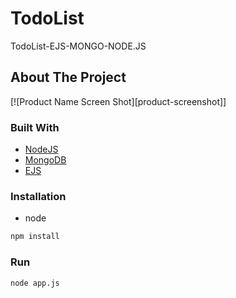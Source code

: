 # TodoList
TodoList-EJS-MONGO-NODE.JS


<!-- ABOUT THE PROJECT -->
## About The Project

[![Product Name Screen Shot][product-screenshot]]


### Built With
* [NodeJS](https://nodejs.org/en/)
* [MongoDB](https://www.mongodb.com/)
* [EJS](https://ejs.co/)



<!-- GETTING STARTED -->
### Installation

* node
```sh
npm install 
```

### Run

```sh
node app.js 
```




<!-- MARKDOWN LINKS & IMAGES -->

[product-screenshot1]: images/screenshot.png
[product-screenshot2]: images/screenshot.png
[product-screenshot3]: images/screenshot.png
[product-screenshot4]: images/screenshot.png
